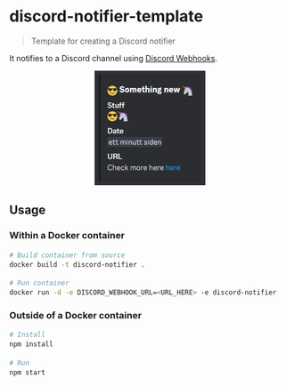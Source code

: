 # discord-notifier-template

> Template for creating a Discord notifier

It notifies to a Discord channel using [Discord Webhooks](https://discord.com/developers/docs/resources/webhook).

<div align="center">
	<img src="https://raw.githubusercontent.com/knutkirkhorn/discord-notifier-template/main/media/example.png" alt="Template notification example">
</div>

## Usage

### Within a Docker container

```sh
# Build container from source
docker build -t discord-notifier .

# Run container
docker run -d -e DISCORD_WEBHOOK_URL=<URL_HERE> -e discord-notifier
```

### Outside of a Docker container

```sh
# Install
npm install

# Run
npm start
```
